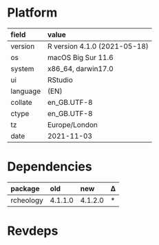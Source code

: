 # Platform

|field    |value                        |
|:--------|:----------------------------|
|version  |R version 4.1.0 (2021-05-18) |
|os       |macOS Big Sur 11.6           |
|system   |x86_64, darwin17.0           |
|ui       |RStudio                      |
|language |(EN)                         |
|collate  |en_GB.UTF-8                  |
|ctype    |en_GB.UTF-8                  |
|tz       |Europe/London                |
|date     |2021-11-03                   |

# Dependencies

|package   |old     |new     |Δ  |
|:---------|:-------|:-------|:--|
|rcheology |4.1.1.0 |4.1.2.0 |*  |

# Revdeps

